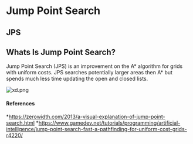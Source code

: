 # Jump Point Search

## JPS
## Whats Is Jump Point Search?
Jump Point Search (JPS) is an improvement on the A* algorithm for grids with uniform costs.
JPS searches potentially larger areas then A* but spends much less time updating the open and closed lists.

![xd.png](https://user-images.githubusercontent.com/36840551/104440916-402a4e80-5593-11eb-8593-2a7bf8fd80c6.png)
#### References
*https://zerowidth.com/2013/a-visual-explanation-of-jump-point-search.html
*https://www.gamedev.net/tutorials/programming/artificial-intelligence/jump-point-search-fast-a-pathfinding-for-uniform-cost-grids-r4220/

